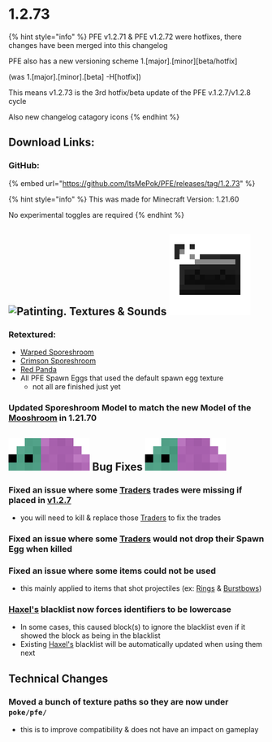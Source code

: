 # 1.2.73

{% hint style="info" %}
PFE v1.2.71 & PFE v1.2.72 were hotfixes, there changes have been merged into this changelog

PFE also has a new versioning scheme 1.\[major].\[minor]\[beta/hotfix]&#x20;

(was 1.\[major].\[minor].\[beta] -H\[hotfix])

This means v1.2.73 is the 3rd hotfix/beta update of the PFE v.1.2.7/v1.2.8 cycle



Also new changelog catagory icons
{% endhint %}



## Download Links:

### GitHub:

{% embed url="https://github.com/ItsMePok/PFE/releases/tag/1.2.73" %}

{% hint style="info" %}
This was made for Minecraft Version: 1.21.60

No experimental toggles are required
{% endhint %}



## <img src="https://minecraft.wiki/images/thumb/Painting_JE2_BE2.png/150px-Painting_JE2_BE2.png?45334" alt="Patinting." data-size="line"> **Textures & Sounds**﻿﻿ <picture><source srcset="https://github.com/ItsMePok/PFE/blob/wikiAssets/cassette/cassette_mc_disc_cat.png?raw=true" media="(prefers-color-scheme: dark)"><img src="https://github.com/ItsMePok/PFE/blob/wikiAssets/cassette/cassette_mc_disc_11.png?raw=true" alt="Cassette - 11." data-size="line"></picture>

### Retextured:

* [Warped Sporeshroom](../../mobs/passive-mobs/warped-sporeshroom.md)
* [Crimson Sporeshroom](../../mobs/passive-mobs/crimson-sporeshroom.md)
* [Red Panda](../../mobs/neutral-mobs/red-panda.md)
* All PFE Spawn Eggs that used the default spawn egg texture
  * not all are finished just yet

### Updated Sporeshroom Model to match the new Model of the [Mooshroom](https://minecraft.wiki/w/Mooshroom) in 1.21.70



## <img src="https://github.com/ItsMePok/PFE/blob/wikiAssets/entity_icon/nebula_bug.png?raw=true" alt="Nebula Bug." data-size="line"> **Bug Fixes**  <img src="https://github.com/ItsMePok/PFE/blob/wikiAssets/entity_icon/nebula_bug.png?raw=true" alt="Nebula Bug." data-size="line">

### Fixed an issue where some [Traders](../../mobs/traders/) trades were missing if placed in [v1.2.7](../full-releases/v1.2.7.md)

* you will need to kill & replace those [Traders](../../mobs/traders/) to fix the trades

### Fixed an issue where some [Traders](../../mobs/traders/) would not drop their Spawn Egg when killed

### Fixed an issue where some items could not be used

* this mainly applied to items that shot projectiles (ex: [Rings](../../tools/rings/) & [Burstbows](../../weapons/burstbows/))

### [Haxel's](../../tools/haxel/) blacklist now forces identifiers to be lowercase

* In some cases, this caused block(s) to ignore the blacklist even if it showed the block as being in the blacklist
* Existing [Haxel's](../../tools/haxel/) blacklist will be automatically updated when using them next



## **Technical Changes**

### Moved a bunch of texture paths so they are now under `poke/pfe/`

* this is to improve compatibility & does not have an impact on gameplay

